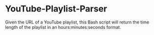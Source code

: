 # YouTube-Playlist-Parser
Given the URL of a YouTube playlist, this Bash script will return the time length of the playlist in an hours:minutes:seconds format.
